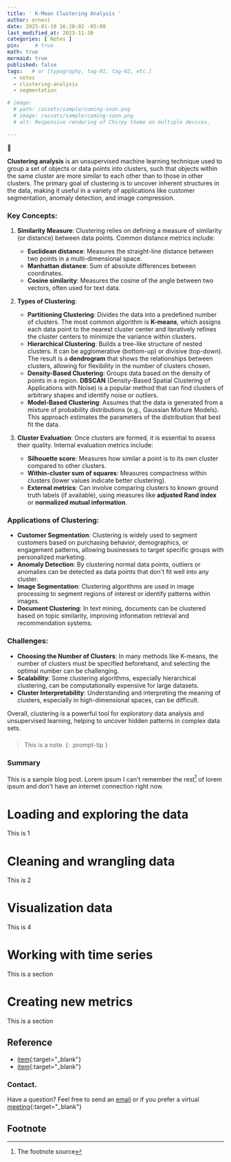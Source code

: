 ```yaml
---
title: ' K-Mean Clustering Analysis '
author: ernest
date: 2025-01-10 16:20:02 -05:00
last_modified_at: 2023-11-30
categories: [ Notes ]
pin:     # true
math: true
mermaid: true
published: false
tags:   # or [typography, tag-01, tag-02, etc.]
  - notes
  - clustering-analysis
  - segmentation

# image: 
  # path: /assets/sample/coming-soon.png
  # image: /assets/sample/coming-soon.png
  # alt: Responsive rendering of Chirpy theme on multiple devices.

---
```



<!-- 

> All content provided is for informational purposes only and shown case studies examples for open source data resources. The articles, notes and case study on this website are my own the way on seen opportunities and problem-solving but don’t necessarily represent the positions, strategies, or opinions of my past or current employer or its subsidiaries. I make no representations as to the accuracy or completeness of any information found here or by following any links. I will not be liable for any errors or omissions in this information nor for the availability of this information. I will not be liable for any losses, injuries, or damages from the display or use of this information.
{: .prompt-info }


-->

🔴 

**Clustering analysis** is an unsupervised machine learning technique used to group a set of objects or data points into clusters, such that objects within the same cluster are more similar to each other than to those in other clusters. The primary goal of clustering is to uncover inherent structures in the data, making it useful in a variety of applications like customer segmentation, anomaly detection, and image compression.

### Key Concepts:

1. **Similarity Measure**: Clustering relies on defining a measure of similarity (or distance) between data points. Common distance metrics include:
   - **Euclidean distance**: Measures the straight-line distance between two points in a multi-dimensional space.
   - **Manhattan distance**: Sum of absolute differences between coordinates.
   - **Cosine similarity**: Measures the cosine of the angle between two vectors, often used for text data.

2. **Types of Clustering**:
   - **Partitioning Clustering**: Divides the data into a predefined number of clusters. The most common algorithm is **K-means**, which assigns each data point to the nearest cluster center and iteratively refines the cluster centers to minimize the variance within clusters.
   - **Hierarchical Clustering**: Builds a tree-like structure of nested clusters. It can be agglomerative (bottom-up) or divisive (top-down). The result is a **dendrogram** that shows the relationships between clusters, allowing for flexibility in the number of clusters chosen.
   - **Density-Based Clustering**: Groups data based on the density of points in a region. **DBSCAN** (Density-Based Spatial Clustering of Applications with Noise) is a popular method that can find clusters of arbitrary shapes and identify noise or outliers.
   - **Model-Based Clustering**: Assumes that the data is generated from a mixture of probability distributions (e.g., Gaussian Mixture Models). This approach estimates the parameters of the distribution that best fit the data.

3. **Cluster Evaluation**: Once clusters are formed, it is essential to assess their quality. Internal evaluation metrics include:
   - **Silhouette score**: Measures how similar a point is to its own cluster compared to other clusters.
   - **Within-cluster sum of squares**: Measures compactness within clusters (lower values indicate better clustering).
   - **External metrics**: Can involve comparing clusters to known ground truth labels (if available), using measures like **adjusted Rand index** or **normalized mutual information**.

### Applications of Clustering:
- **Customer Segmentation**: Clustering is widely used to segment customers based on purchasing behavior, demographics, or engagement patterns, allowing businesses to target specific groups with personalized marketing.
- **Anomaly Detection**: By clustering normal data points, outliers or anomalies can be detected as data points that don't fit well into any cluster.
- **Image Segmentation**: Clustering algorithms are used in image processing to segment regions of interest or identify patterns within images.
- **Document Clustering**: In text mining, documents can be clustered based on topic similarity, improving information retrieval and recommendation systems.

### Challenges:
- **Choosing the Number of Clusters**: In many methods like K-means, the number of clusters must be specified beforehand, and selecting the optimal number can be challenging.
- **Scalability**: Some clustering algorithms, especially hierarchical clustering, can be computationally expensive for large datasets.
- **Cluster Interpretability**: Understanding and interpreting the meaning of clusters, especially in high-dimensional spaces, can be difficult.

Overall, clustering is a powerful tool for exploratory data analysis and unsupervised learning, helping to uncover hidden patterns in complex data sets.










### 

> This is a note.
{: .prompt-tip }


### Summary


This is a sample blog post. Lorem ipsum I can't remember the rest[^1] of lorem ipsum and don't have an internet connection right now. 



# Loading and exploring the data

  This is 1

# Cleaning and wrangling data

  This is 2

# Visualization data
  
  This is 4


# Working with time series

  This is a section

# Creating new metrics

  This is a section





## Reference

  - [item]( link ){:target="_blank"} 
  - [item]( link ){:target="_blank"}









### Contact. 

Have a question? Feel free to send an [email](mailto:s.ernest@gmx.us) or if you prefer a virtual [meeting]( https://calendly.com/s-earnest/15min ){:target="_blank"}



## Footnote

[^1]: The footnote source



